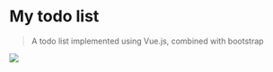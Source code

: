 # My todo list

> A todo list implemented using Vue.js, combined with bootstrap

![](http://okr0iw9h2.bkt.clouddn.com/2018-03-31-080831.jpg)